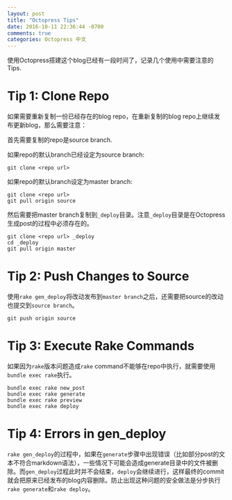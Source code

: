```yaml
---
layout: post
title: "Octopress Tips"
date: 2016-10-11 22:36:44 -0700
comments: true
categories: Octopress 中文
---
```


使用Octopress搭建这个blog已经有一段时间了，记录几个使用中需要注意的Tips.

# Tip 1: Clone Repo

如果需要重新复制一份已经存在的blog repo，在重新复制的blog repo上继续发布更新blog，那么需要注意：

首先需要复制的repo是source branch. 

如果repo的默认branch已经设定为source branch:

```
git clone <repo url>
```

<!--more--> 

如果repo的默认branch设定为master branch:

```
git clone <repo url>
git pull origin source
```

然后需要把master branch复制到```_deploy```目录。注意```_deploy```目录是在Octopress生成post的过程中必须存在的。

```
git clone <repo url> _deploy
cd _deploy
git pull origin master
```

# Tip 2: Push Changes to Source

使用```rake gen_deploy```将改动发布到```master branch```之后，还需要把source的改动也提交到```source branch```。

```
git push origin source
```

# Tip 3: Execute Rake Commands

如果因为```rake```版本问题造成```rake``` command不能够在repo中执行，就需要使用```bundle exec rake```执行。

```
bundle exec rake new_post
bundle exec rake generate
bundle exec rake preview
bundle exec rake deploy
```

# Tip 4: Errors in gen_deploy

```rake gen_deploy```的过程中，如果在```generate```步骤中出现错误（比如部分post的文本不符合markdown语法），一些情况下可能会造成generate目录中的文件被删除。而```gen_deploy```过程此时并不会结束，```deploy```会继续进行，这样最终的commit就会把原来已经发布的blog内容删除。防止出现这种问题的安全做法是分步执行```rake generate```和```rake deploy```。
